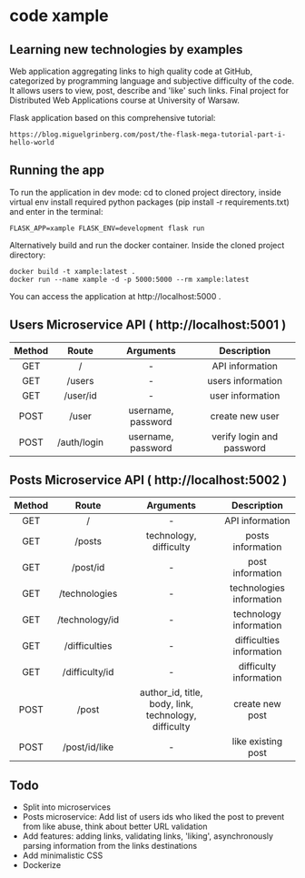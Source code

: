 # code xample

## Learning new technologies by examples

Web application aggregating links to high quality code at GitHub, categorized by programming language and subjective difficulty of the code. It allows users to view, post, describe and 'like' such links. Final project for Distributed Web Applications course at University of Warsaw.

Flask application based on this comprehensive tutorial:
```
https://blog.miguelgrinberg.com/post/the-flask-mega-tutorial-part-i-hello-world
```
## Running the app

To run the application in dev mode: cd to cloned project directory, inside virtual env install required python packages (pip install -r requirements.txt) and enter in the terminal:
```
FLASK_APP=xample FLASK_ENV=development flask run
```

Alternatively build and run the docker container. Inside the cloned project directory:
```
docker build -t xample:latest .
docker run --name xample -d -p 5000:5000 --rm xample:latest
```

You can access the application at http://localhost:5000 .

## Users Microservice API ( http://localhost:5001 )

| Method  | Route | Arguments | Description |
| :---: | :---: | :---: | :---: |
| GET | / | - | API information |
| GET | /users | - | users information |
| GET | /user/id | - | user information |
| POST | /user | username, password | create new user |
| POST | /auth/login | username, password | verify login and password |

## Posts Microservice API ( http://localhost:5002 )

| Method  | Route | Arguments | Description |
| :---: | :---: | :---: | :---: |
| GET | / | - | API information |
| GET | /posts | technology, difficulty | posts information |
| GET | /post/id | - | post information |
| GET | /technologies | - | technologies information |
| GET | /technology/id | - | technology information |
| GET | /difficulties | - | difficulties information |
| GET | /difficulty/id | - | difficulty information |
| POST | /post | author_id, title, body, link, technology, difficulty | create new post |
| POST | /post/id/like | - | like existing post |

## Todo

* Split into microservices
* Posts microservice: Add list of users ids who liked the post to prevent from like abuse, think about better URL validation
* Add features: adding links, validating links, 'liking', asynchronously parsing information from the links destinations 
* Add minimalistic CSS
* Dockerize
